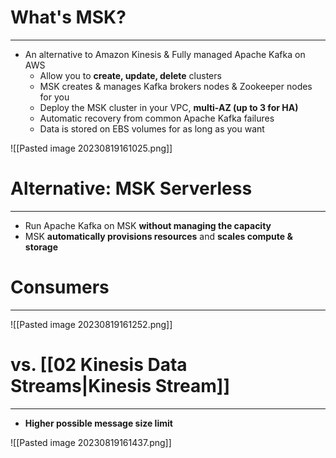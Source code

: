 # What's MSK?
---

* An alternative to Amazon Kinesis & Fully managed Apache Kafka on AWS 
	* Allow you to **create, update, delete** clusters 
	* MSK creates & manages Kafka brokers nodes & Zookeeper nodes for you
	* Deploy the MSK cluster in your VPC, **multi-AZ (up to 3 for HA)** 
	* Automatic recovery from common Apache Kafka failures 
	* Data is stored on EBS volumes for as long as you want

![[Pasted image 20230819161025.png]]

# Alternative: MSK Serverless
---

* Run Apache Kafka on MSK **without managing the capacity**
* MSK **automatically provisions resources** and **scales compute & storage**

# Consumers
---

![[Pasted image 20230819161252.png]]

# vs. [[02 Kinesis Data Streams|Kinesis Stream]]
---

* **Higher possible message size limit**

![[Pasted image 20230819161437.png]]